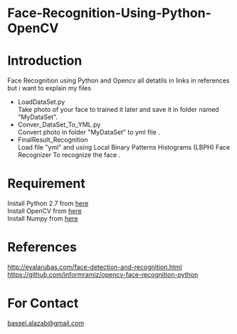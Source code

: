 # Face-Recognition-Using-Python-OpenCV
# Introduction 
  Face Recognition using Python and Opencv all detatils in links in references but i want to explain my files <br>
  * LoadDataSet.py <br>
    Take photo of your face to trained it later and save it in folder named "MyDataSet". <br>
  * Conver_DataSet_To_YML.py <br>
    Convert photo in folder "MyDataSet" to yml file . <br>
  * FinalResult_Recognition <br>
    Load file "yml" and using Local Binary Patterns Histograms (LBPH) Face Recognizer To recognize the face .<br>
# Requirement 
  Install Python 2.7 from [here](https://www.python.org/download/releases/2.7/) <br>
  Install OpenCV from [here](http://opencvpython.blogspot.com/2012/05/install-opencv-in-windows-for-python.html) <br>
  Install Numpy from [here](https://pypi.org/project/numpy/)
  
 # References
  http://eyalarubas.com/face-detection-and-recognition.html <br>
  https://github.com/informramiz/opencv-face-recognition-python <br>
 
 # For Contact
 bassel.alazab@gmail.com
 
  
